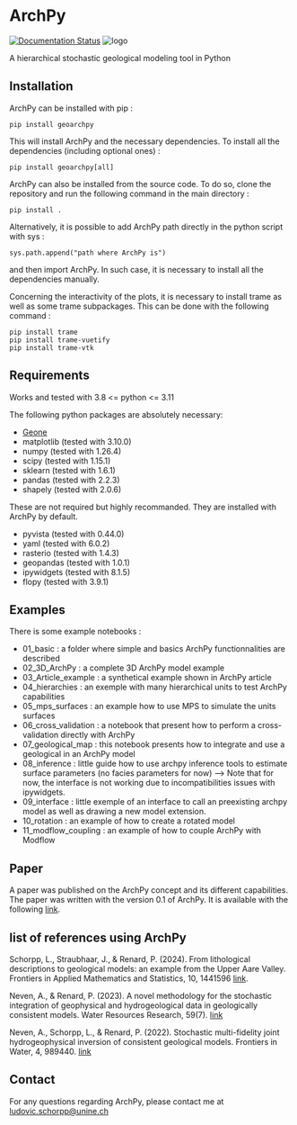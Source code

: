 # ArchPy
[![Documentation Status](https://readthedocs.org/projects/archpy/badge/?version=latest)](https://archpy.readthedocs.io/en/latest/?badge=latest)
![logo](./sphinx_build/source/figures/logo_web.png)

A hierarchical stochastic geological modeling tool in Python


## Installation

ArchPy can be installed with pip :

```
pip install geoarchpy
```

This will install ArchPy and the necessary dependencies. To install all the dependencies (including optional ones) :

```
pip install geoarchpy[all]
```

ArchPy can also be installed from the source code. To do so, clone the repository and run the following command in the main directory :

```
pip install .
```

Alternatively, it is possible to add ArchPy path directly in the python script with sys :
```
sys.path.append("path where ArchPy is") 
```
and then import ArchPy. In such case, it is necessary to install all the dependencies manually.

Concerning the interactivity of the plots, it is necessary to install trame as well as some trame subpackages. This can be done with the following command :
```
pip install trame
pip install trame-vuetify
pip install trame-vtk
```

## Requirements
Works and tested with 3.8 <= python <= 3.11

The following python packages are absolutely necessary:
   - [Geone](https://github.com/randlab/geone)
   - matplotlib (tested with 3.10.0)
   - numpy (tested with 1.26.4)
   - scipy (tested with 1.15.1)
   - sklearn (tested with 1.6.1)
   - pandas (tested with 2.2.3)
   - shapely (tested with 2.0.6)

These are not required but highly recommanded. They are installed with ArchPy by default.
   - pyvista (tested with 0.44.0)
   - yaml (tested with 6.0.2)
   - rasterio (tested with 1.4.3)
   - geopandas (tested with 1.0.1)
   - ipywidgets (tested with 8.1.5)
   - flopy (tested with 3.9.1)
   
 ## Examples
 There is some example notebooks :
 - 01_basic : a folder where simple and basics ArchPy functionnalities are described 
 - 02_3D_ArchPy : a complete 3D ArchPy model example
 - 03_Article_example : a synthetical example shown in ArchPy article
 - 04_hierarchies : an exemple with many hierarchical units to test ArchPy capabilities
 - 05_mps_surfaces : an example how to use MPS to simulate the units surfaces
 - 06_cross_validation : a notebook that present how to perform a cross-validation directly with ArchPy
 - 07_geological_map : this notebook presents how to integrate and use a geological in an ArchPy model
 - 08_inference : little guide how to use archpy inference tools to estimate surface parameters (no facies parameters for now) --> Note that for now, the interface is not working due to incompatibilities issues with ipywidgets.
 - 09_interface : little exemple of an interface to call an preexisting archpy model as well as drawing a new model extension.
 - 10_rotation : an example of how to create a rotated model
 - 11_modflow_coupling : an example of how to couple ArchPy with Modflow
 
 ## Paper
 A paper was published on the ArchPy concept and its different capabilities.
 The paper was written with the version 0.1 of ArchPy.
 It is available with the following [link](https://www.frontiersin.org/articles/10.3389/feart.2022.884075/).

 ## list of references using ArchPy
 Schorpp, L., Straubhaar, J., & Renard, P. (2024). From lithological descriptions to geological models: an example from the Upper Aare Valley. Frontiers in Applied Mathematics and Statistics, 10, 1441596 [link](https://doi.org/10.3389/fams.2024.1441596).

 Neven, A., & Renard, P. (2023). A novel methodology for the stochastic integration of geophysical and hydrogeological data in geologically consistent models. Water Resources Research, 59(7). [link](https://doi.org/10.1029/2023WR034992)
 
 Neven, A., Schorpp, L., & Renard, P. (2022). Stochastic multi-fidelity joint hydrogeophysical inversion of consistent geological models. Frontiers in Water, 4, 989440. [link](https://doi.org/10.3389/frwa.2022.989440)
 
 ## Contact
 For any questions regarding ArchPy, please contact me at <ludovic.schorpp@unine.ch>
